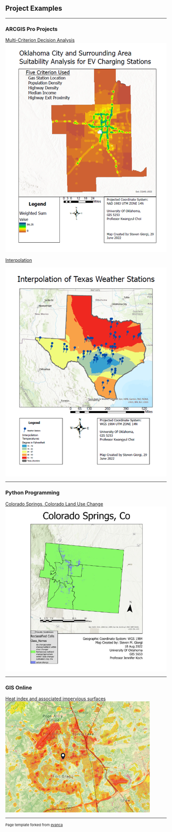 ## Project Examples

---

### ARCGIS Pro Projects

[Multi-Criterion Decision Analysis](/pdf/SGiorgi_GIS5253_Lab4.pdf)
<img src="images/4.PNG?raw=true"/>


[Interpolation](/pdf/Interpolation1.pdf)

<img src="images/5.PNG?raw=true"/>

---

### Python Programming
[Colorado Springs, Colorado Land Use Change](/pdf/SGiorgi_GIS5653_Project.pdf)
<img src="images/6.PNG?raw=true"/>

---

### GIS Online
[Heat index and associated impervious surfaces](https://uok.maps.arcgis.com/home/item.html?id=7044bd37602840a78c8af003bb9577c7)
<img src="images/bragg.PNG?raw=true"/>

---
<p style="font-size:11px">Page template forked from <a href="https://github.com/evanca/quick-portfolio">evanca</a></p>
<!-- Remove above link if you don't want to attibute -->
